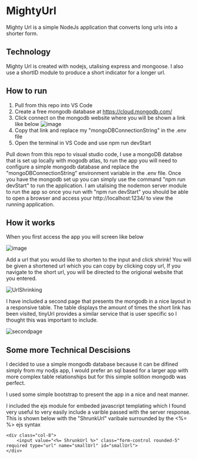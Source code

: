 # MightyUrl

Mighty Url is a simple NodeJs application that converts long urls into a shorter form.

## Technology

Mighty Url is created with nodejs, utalising express and mongoose. I also use a shortID module to produce a short indicator for a longer url.

## How to run

1. Pull from this repo into VS Code
2. Create a free mongodb database at https://cloud.mongodb.com/
3. Click connect on the mongodb website where you will be shown a link like below
![image](https://user-images.githubusercontent.com/19317685/201444489-b17e968c-6e7c-4ff0-940d-a9c26dae5393.png)
4. Copy that link and replace my "mongoDBConnectionString" in the .env file
5. Open the terminal in VS Code and use npm run devStart

Pull down from this repo to visual studio code, I use a mongoDB databse that is set up locally with mogodb atlas, to run the app you will need to configure a simple mongodb database and replace the "mongoDBConnectionString" environment variable in the .env file. Once you have the mongodb set up you can simply use the command "npm run devStart" to run the application. I am utalising the nodemon server module to run the app so once you run with "npm run devStart" you should be able to open a browser and access your http://localhost:1234/ to view the running application.

## How it works

When you first access the app you will screen like below

![image](https://user-images.githubusercontent.com/19317685/201444664-9452a87f-967e-4ed7-bbdb-de37208d25ea.png)

Add a url that you would like to shorten to the input and click shrink! You will be given a shortened url which you can copy by clicking copy url, If you navigate to the short url, you will be directed to the origional website that you entered.

![UrlShrinking](https://user-images.githubusercontent.com/19317685/201445139-566043ed-4b8d-4c84-8637-a3c3a0043e7a.gif)

I have included a second page that presents the mongodb in a nice layout in a responsive table. The table displays the amount of times the short link has been visited, tinyUrl provides a similar service that is user specific so I thought this was important to include.

![secondpage](https://user-images.githubusercontent.com/19317685/201445756-a3b980f3-d182-4fff-8b46-0e2345b0af6e.gif)

## Some more Technical Descisions

I decided to use a simple mongodb database because it can be difined simply from my nodjs app, I would prefer an sql based for a larger app with more complex table relationships but for this simple solition mongodb was perfect.

I used some simple bootstrap to present the app in a nice and neat manner.

I included the ejs module for embeded javascript templating which I found very useful to very easily include a varible passed with the server response. This is shown below with the "ShrunkUrl" varibale surrounded by the <%= %> ejs syntax

```
<div class="col-8">
    <input value="<%= ShrunkUrl %>" class="form-control rounded-5" required type="url" name="smallUrl" id="smallUrl">
</div>
```






